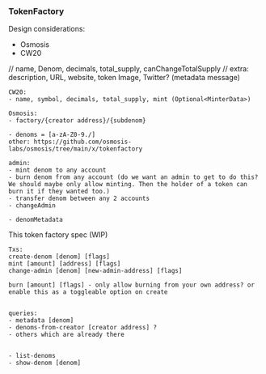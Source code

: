 ### TokenFactory

Design considerations:
- Osmosis
- CW20

// name, Denom, decimals, total_supply, canChangeTotalSupply
// extra: description, URL, website, token Image, Twitter? (metadata message)

```
CW20:
- name, symbol, decimals, total_supply, mint (Optional<MinterData>)

Osmosis:
- factory/{creator address}/{subdenom}

- denoms = [a-zA-Z0-9./] 
other: https://github.com/osmosis-labs/osmosis/tree/main/x/tokenfactory

admin:
- mint denom to any account
- burn denom from any account (do we want an admin to get to do this? We should maybe only allow minting. Then the holder of a token can burn it if they wanted too.)
- transfer denom between any 2 accounts
- changeAdmin

- denomMetadata
```



This token factory spec (WIP)
```
Txs:
create-denom [denom] [flags]
mint [amount] [address] [flags]
change-admin [denom] [new-admin-address] [flags]

burn [amount] [flags] - only allow burning from your own address? or enable this as a toggleable option on create


queries:
- metadata [denom] 
- denoms-from-creator [creator address] ?
- others which are already there


- list-denoms
- show-denom [denom]
```